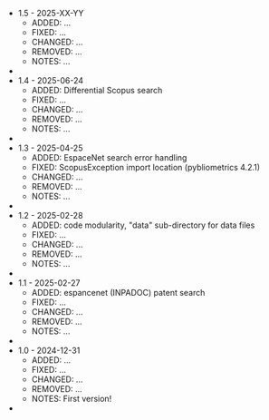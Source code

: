 * 1.5 - 2025-XX-YY
    * ADDED: ...
	* FIXED: ...
	* CHANGED: ...
	* REMOVED: ...
	* NOTES: ...
* 
* 1.4 - 2025-06-24
    * ADDED: Differential Scopus search
	* FIXED: ...
	* CHANGED: ...
	* REMOVED: ...
	* NOTES: ...
* 
* 1.3 - 2025-04-25
    * ADDED: EspaceNet search error handling
	* FIXED: ScopusException import location (pybliometrics 4.2.1)
	* CHANGED: ...
	* REMOVED: ...
	* NOTES: ...
* 
* 1.2 - 2025-02-28
    * ADDED: code modularity, "data" sub-directory for data files
	* FIXED: ...
	* CHANGED: ...
	* REMOVED: ...
	* NOTES: ...
* 
* 1.1 - 2025-02-27
    * ADDED: espancenet (INPADOC) patent search
	* FIXED: ...
	* CHANGED: ...
	* REMOVED: ...
	* NOTES: ...
* 
* 1.0 - 2024-12-31
    * ADDED: ...
	* FIXED: ...
	* CHANGED: ...
	* REMOVED: ...
	* NOTES: First version!
* 
